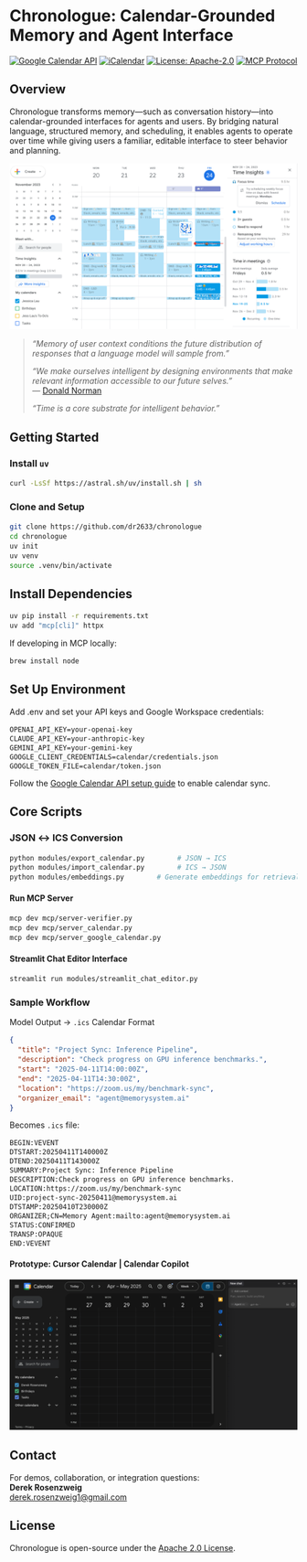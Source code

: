 # Chronologue: Calendar-Grounded Memory and Agent Interface 

[![Google Calendar API](https://img.shields.io/badge/Google%20Calendar-API%20Integration-green)](https://developers.google.com/calendar)
[![iCalendar](https://img.shields.io/badge/iCalendar-Compatible-blue)](https://datatracker.ietf.org/doc/html/rfc5545)
[![License: Apache-2.0](https://img.shields.io/badge/License-Apache_2.0-blue.svg)](https://opensource.org/licenses/Apache-2.0)
[![MCP Protocol](https://img.shields.io/badge/Model%20Context%20Protocol-Integration-purple)](https://github.com/modelcontextprotocol)

## Overview

Chronologue transforms memory—such as conversation history—into calendar-grounded interfaces for agents and users. By bridging natural language, structured memory, and scheduling, it enables agents to operate over time while giving users a familiar, editable interface to steer behavior and planning.

<img src="figures/calendar-example.png" width="600">

> *“Memory of user context conditions the future distribution of responses that a language model will sample from.”*
>
> *“We make ourselves intelligent by designing environments that make relevant information accessible to our future selves.”*  
> — [Donald Norman](https://jnd.org/)
>
> *“Time is a core substrate for intelligent behavior.”*


## Getting Started 


### Install `uv`


```bash
curl -LsSf https://astral.sh/uv/install.sh | sh
```

### Clone and Setup 

```bash
git clone https://github.com/dr2633/chronologue
cd chronologue
uv init
uv venv
source .venv/bin/activate
```

## Install Dependencies 

```bash
uv pip install -r requirements.txt
uv add "mcp[cli]" httpx
```

If developing in MCP locally: 

```bash
brew install node
```

## Set Up Environment 

Add .env and set your API keys and Google Workspace credentials: 

```
OPENAI_API_KEY=your-openai-key
CLAUDE_API_KEY=your-anthropic-key
GEMINI_API_KEY=your-gemini-key
GOOGLE_CLIENT_CREDENTIALS=calendar/credentials.json
GOOGLE_TOKEN_FILE=calendar/token.json
```

Follow the [Google Calendar API setup guide](calendar/google_API_setup.md) to enable calendar sync.

## Core Scripts 

### JSON ↔ ICS Conversion

```bash
python modules/export_calendar.py        # JSON → ICS
python modules/import_calendar.py        # ICS → JSON
python modules/embeddings.py        # Generate embeddings for retrieval
```

#### Run MCP Server 

```bash
mcp dev mcp/server-verifier.py
mcp dev mcp/server_calendar.py
mcp dev mcp/server_google_calendar.py
```

#### Streamlit Chat Editor Interface 

```bash
streamlit run modules/streamlit_chat_editor.py
```


### Sample Workflow 

Model Output → `.ics` Calendar Format

```json
{
  "title": "Project Sync: Inference Pipeline",
  "description": "Check progress on GPU inference benchmarks.",
  "start": "2025-04-11T14:00:00Z",
  "end": "2025-04-11T14:30:00Z",
  "location": "https://zoom.us/my/benchmark-sync",
  "organizer_email": "agent@memorysystem.ai"
}
```

Becomes `.ics` file: 

```
BEGIN:VEVENT
DTSTART:20250411T140000Z
DTEND:20250411T143000Z
SUMMARY:Project Sync: Inference Pipeline
DESCRIPTION:Check progress on GPU inference benchmarks.
LOCATION:https://zoom.us/my/benchmark-sync
UID:project-sync-20250411@memorysystem.ai
DTSTAMP:20250410T230000Z
ORGANIZER;CN=Memory Agent:mailto:agent@memorysystem.ai
STATUS:CONFIRMED
TRANSP:OPAQUE
END:VEVENT
```

#### Prototype: Cursor Calendar | Calendar Copilot

<img src="figures/cursor-cal.jpg" width="600">



## Contact 

For demos, collaboration, or integration questions:  
**Derek Rosenzweig**  
derek.rosenzweig1@gmail.com  

## License

Chronologue is open-source under the [Apache 2.0 License](https://opensource.org/licenses/Apache-2.0).
